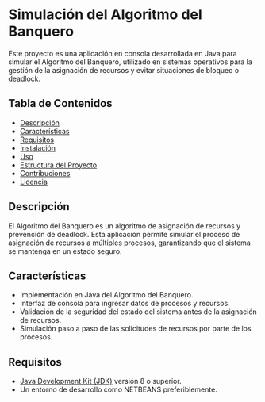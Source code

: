 # Simulación del Algoritmo del Banquero

Este proyecto es una aplicación en consola desarrollada en Java para simular el Algoritmo del Banquero, utilizado en sistemas operativos para la gestión de la asignación de recursos y evitar situaciones de bloqueo o deadlock.

## Tabla de Contenidos

- [Descripción](#descripción)
- [Características](#características)
- [Requisitos](#requisitos)
- [Instalación](#instalación)
- [Uso](#uso)
- [Estructura del Proyecto](#estructura-del-proyecto)
- [Contribuciones](#contribuciones)
- [Licencia](#licencia)

## Descripción

El Algoritmo del Banquero es un algoritmo de asignación de recursos y prevención de deadlock. Esta aplicación permite simular el proceso de asignación de recursos a múltiples procesos, garantizando que el sistema se mantenga en un estado seguro.

## Características

- Implementación en Java del Algoritmo del Banquero.
- Interfaz de consola para ingresar datos de procesos y recursos.
- Validación de la seguridad del estado del sistema antes de la asignación de recursos.
- Simulación paso a paso de las solicitudes de recursos por parte de los procesos.

## Requisitos

- [Java Development Kit (JDK)](https://www.oracle.com/java/technologies/javase-jdk11-downloads.html) versión 8 o superior.
- Un entorno de desarrollo como NETBEANS preferiblemente.

